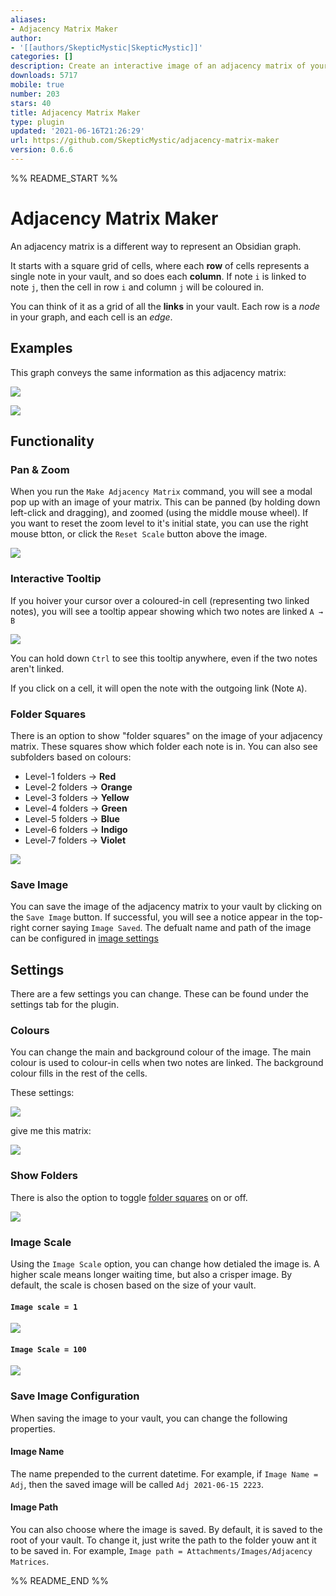 ```yaml
---
aliases:
- Adjacency Matrix Maker
author:
- '[[authors/SkepticMystic|SkepticMystic]]'
categories: []
description: Create an interactive image of an adjacency matrix of your vault
downloads: 5717
mobile: true
number: 203
stars: 40
title: Adjacency Matrix Maker
type: plugin
updated: '2021-06-16T21:26:29'
url: https://github.com/SkepticMystic/adjacency-matrix-maker
version: 0.6.6
---
```


%% README_START %%

# Adjacency Matrix Maker

An adjacency matrix is a different way to represent an Obsidian graph.

It starts with a square grid of cells, where each **row** of cells represents a single note in your vault, and so does each **column**.
If note `i` is linked to note `j`, then the cell in row `i` and column `j` will be coloured in.

You can think of it as a grid of all the **links** in your vault.
Each row is a _node_ in your graph, and each cell is an _edge_.

## Examples

This graph conveys the same information as this adjacency matrix:

![](https://i.imgur.com/VZuvAhq.png)


![](https://i.imgur.com/glL4mGc.png)


## Functionality

### Pan & Zoom

When you run the `Make Adjacency Matrix` command, you will see a modal pop up with an image of your matrix. This can be panned (by holding down left-click and dragging), and zoomed (using the middle mouse wheel).
If you want to reset the zoom level to it's initial state, you can use the right mouse btton, or click the `Reset Scale` button above the image.

![](https://i.imgur.com/iJohDDi.png)

### Interactive Tooltip

If you hoiver your cursor over a coloured-in cell (representing two linked notes), you will see a tooltip appear showing which two notes are linked `A → B`

![](https://i.imgur.com/wu6ivE7.png)

You can hold down `Ctrl` to see this tooltip anywhere, even if the two notes aren't linked.

If you click on a cell, it will open the note with the outgoing link (Note `A`).

### Folder Squares

There is an option to show "folder squares" on the image of your adjacency matrix. These squares show which folder each note is in. You can also see subfolders based on colours:

- Level-1 folders → **Red**
- Level-2 folders → **Orange**
- Level-3 folders → **Yellow**
- Level-4 folders → **Green**
- Level-5 folders → **Blue**
- Level-6 folders → **Indigo**
- Level-7 folders → **Violet**

![](https://i.imgur.com/R7xGlb4.png)

### Save Image

You can save the image of the adjacency matrix to your vault by clicking on the `Save Image` button. If successful, you will see a notice appear in the top-right corner saying `Image Saved`.
The defualt name and path of the image can be configured in [image settings](README.md#save-image-configuration)

## Settings

There are a few settings you can change. These can be found under the settings tab for the plugin.

### Colours

You can change the main and background colour of the image. The main colour is used to colour-in cells when two notes are linked. The background colour fills in the rest of the cells.

These settings:

![](https://i.imgur.com/gF0G9Zs.png)

give me this matrix:

![](https://i.imgur.com/4u6xgO6.png)


### Show Folders

There is also the option to toggle [folder squares](README.md#folder-squares) on or off.

![](https://i.imgur.com/pEWm964.png)


### Image Scale

Using the `Image Scale` option, you can change how detialed the image is. A higher scale means longer waiting time, but also a crisper image. 
By default, the scale is chosen based on the size of your vault.

#### `Image scale = 1`

![](https://i.imgur.com/0fu419R.png)

#### `Image Scale = 100`

![](https://i.imgur.com/1gRD7hV.png)

### Save Image Configuration

When saving the image to your vault, you can change the following properties.

#### Image Name

The name prepended to the current datetime.
For example, if `Image Name = Adj`, then the saved image will be called `Adj 2021-06-15 2223`. 

#### Image Path

You can also choose where the image is saved. By default, it is saved to the root of your vault. 
To change it, just write the path to the folder youw ant it to be saved in.
For example, `Image path = Attachments/Images/Adjacency Matrices`.

%% README_END %%